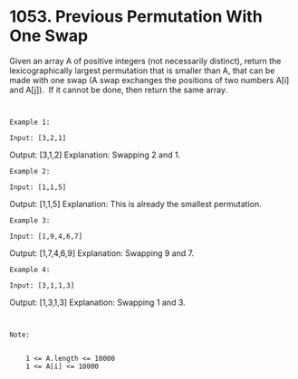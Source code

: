 # 1053. Previous Permutation With One Swap

Given an array A of positive integers (not necessarily distinct), return the
        lexicographically largest permutation that is smaller than A, that can be
        made with one swap (A swap exchanges the positions of two numbers
        A[i] and A[j]).  If it cannot be done, then return the same
        array.

     

    Example 1:

    Input: [3,2,1]
Output: [3,1,2]
Explanation: Swapping 2 and 1.

    Example 2:

    Input: [1,1,5]
Output: [1,1,5]
Explanation: This is already the smallest permutation.

    Example 3:

    Input: [1,9,4,6,7]
Output: [1,7,4,6,9]
Explanation: Swapping 9 and 7.

    Example 4:

    Input: [3,1,1,3]
Output: [1,3,1,3]
Explanation: Swapping 1 and 3.

     

    Note:

    
        1 <= A.length <= 10000
        1 <= A[i] <= 10000